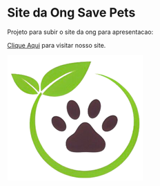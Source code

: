 # Site da Ong Save Pets

Projeto para subir o site da ong para apresentacao:

[Clique Aqui](https://site-ong-five.vercel.app/) para visitar nosso site.

![Logo da Save Pets](https://github.com/DanielAugustoFreire/ONG-SITE-BOotstrap/blob/main/assets/images/logo3.png)
